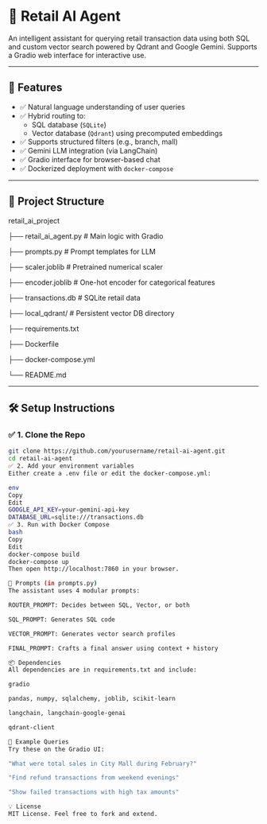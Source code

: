 # 🛒 Retail AI Agent

An intelligent assistant for querying retail transaction data using both SQL and custom vector search powered by Qdrant and Google Gemini. Supports a Gradio web interface for interactive use.

---

## 🚀 Features

- ✅ Natural language understanding of user queries
- ✅ Hybrid routing to:
  - SQL database (`SQLite`)
  - Vector database (`Qdrant`) using precomputed embeddings
- ✅ Supports structured filters (e.g., branch, mall)
- ✅ Gemini LLM integration (via LangChain)
- ✅ Gradio interface for browser-based chat
- ✅ Dockerized deployment with `docker-compose`

---

## 📂 Project Structure
retail_ai_project

├── retail_ai_agent.py # Main logic with Gradio

├── prompts.py # Prompt templates for LLM

├── scaler.joblib # Pretrained numerical scaler

├── encoder.joblib # One-hot encoder for categorical features

├── transactions.db # SQLite retail data

├── local_qdrant/ # Persistent vector DB directory

├── requirements.txt

├── Dockerfile

├── docker-compose.yml

└── README.md



---

## 🛠️ Setup Instructions

### ✅ 1. Clone the Repo

```bash
git clone https://github.com/yourusername/retail-ai-agent.git
cd retail-ai-agent
✅ 2. Add your environment variables
Either create a .env file or edit the docker-compose.yml:

env
Copy
Edit
GOOGLE_API_KEY=your-gemini-api-key
DATABASE_URL=sqlite:///transactions.db
✅ 3. Run with Docker Compose
bash
Copy
Edit
docker-compose build
docker-compose up
Then open http://localhost:7860 in your browser.

🧠 Prompts (in prompts.py)
The assistant uses 4 modular prompts:

ROUTER_PROMPT: Decides between SQL, Vector, or both

SQL_PROMPT: Generates SQL code

VECTOR_PROMPT: Generates vector search profiles

FINAL_PROMPT: Crafts a final answer using context + history

📦 Dependencies
All dependencies are in requirements.txt and include:

gradio

pandas, numpy, sqlalchemy, joblib, scikit-learn

langchain, langchain-google-genai

qdrant-client

🧪 Example Queries
Try these on the Gradio UI:

"What were total sales in City Mall during February?"

"Find refund transactions from weekend evenings"

"Show failed transactions with high tax amounts"

💡 License
MIT License. Feel free to fork and extend.
